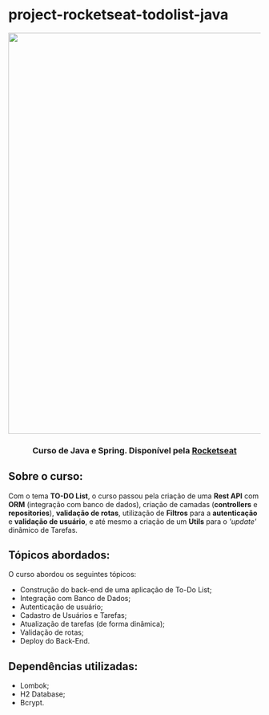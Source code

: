 # project-rocketseat-todolist-java

<div align="center">
<img src="https://github.com/bragabriel/project-rocketseat-todolist-java/blob/main/imgs/wpp.png" width="800px">
</br>

### Curso de **Java** e **Spring**. Disponível pela [Rocketseat](https://app.rocketseat.com.br/me/gabriel-braga-da-silva-06711)
</div>

## Sobre o curso:
Com o tema __TO-DO List__, o curso passou pela criação de uma __Rest API__ com __ORM__ (integração com banco de dados), criação de camadas (__controllers__ e __repositories__), __validação de rotas__, utilização de __Filtros__ para a __autenticação__ e __validação de usuário__, e até mesmo a criação de um __Utils__ para o _'update'_ dinâmico de Tarefas. </br>

## Tópicos abordados:
O curso abordou os seguintes tópicos:
* Construção do back-end de uma aplicação de To-Do List;
* Integração com Banco de Dados;
* Autenticação de usuário;
* Cadastro de Usuários e Tarefas;
* Atualização de tarefas (de forma dinâmica);
* Validação de rotas;
* Deploy do Back-End.

## Dependências utilizadas:
* Lombok;
* H2 Database;
* Bcrypt.
